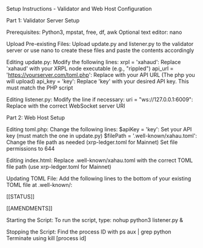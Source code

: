 Setup Instructions - Validator and Web Host Configuration




Part 1: Validator Server Setup

Prerequisites:
Python3, mpstat, free, df, awk
Optional text editor: nano

Upload Pre-existing Files: Upload update.py and listener.py to the validator server or use nano to create these files and paste the contents accordingly

Editing update.py:
Modify the following lines:
xrpl = 'xahaud': Replace 'xahaud' with your XRPL node executable (e.g., "rippled")
api_url = 'https://yourserver.com/toml.php': Replace with your API URL (The php you will upload)
api_key = 'key': Replace 'key' with your desired API key. This must match the PHP script

Editing listener.py:
Modify the line if necessary:
uri = "ws://127.0.0.1:6009": Replace with the correct WebSocket server URI




Part 2: Web Host Setup

Editing toml.php:
Change the following lines:
$apiKey = 'key': Set your API key (must match the one in update.py)
$filePath = '.well-known/xahau.toml': Change the file path as needed (xrp-ledger.toml for Mainnet)
Set file permissions to 644

Editing index.html:
Replace .well-known/xahau.toml with the correct TOML file path (use xrp-ledger.toml for Mainnet)

Updating TOML File:
Add the following lines to the bottom of your existing TOML file at .well-known/:

[[STATUS]]

[[AMENDMENTS]]

Starting the Script:
To run the script, type: nohup python3 listener.py &

Stopping the Script:
Find the process ID with ps aux | grep python
Terminate using kill [process id]
